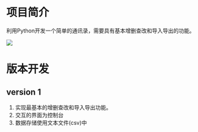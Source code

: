 # 项目简介

利用Python开发一个简单的通讯录，需要具有基本增删查改和导入导出的功能。

![](https://i.loli.net/2021/11/14/IX4CE9F1TSip7V5.png)

# 版本开发

## version 1

1. 实现最基本的增删查改和导入导出功能。
2. 交互的界面为控制台
3. 数据存储使用文本文件(csv)中

